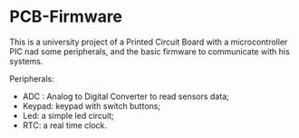 # PCB-Firmware
This is a university project of a Printed Circuit Board with a microcontroller PIC nad some peripherals, and the basic firmware to communicate with his systems.

Peripherals:
* ADC : Analog to Digital Converter to read sensors data;
* Keypad: keypad with switch buttons;
* Led: a simple led circuit;
* RTC: a real time clock.

